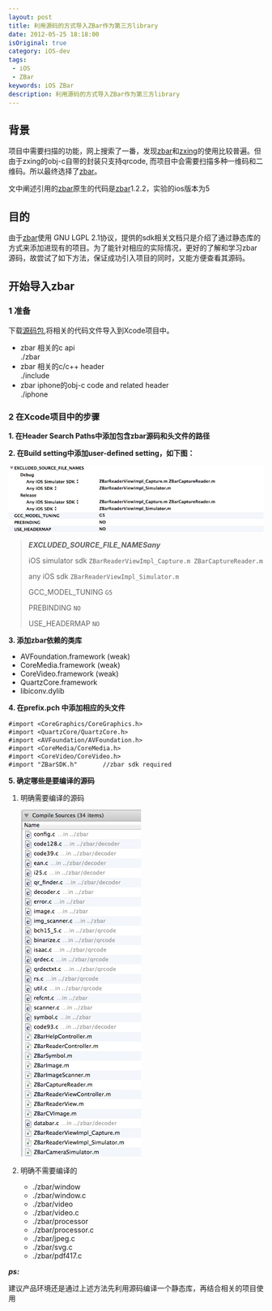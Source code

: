 ```yaml
---
layout: post
title: 利用源码的方式导入ZBar作为第三方library
date: 2012-05-25 18:18:00
isOriginal: true
category: iOS-dev
tags:
 - iOS
 - ZBar
keywords: iOS ZBar
description: 利用源码的方式导入ZBar作为第三方library
---
```



## 背景 ##

项目中需要扫描的功能，网上搜索了一番，发现[zbar][]和[zxing](http://code.google.com/p/zxing/)的使用比较普遍。但由于zxing的obj-c自带的封装只支持qrcode, 而项目中会需要扫描多种一维码和二维码。所以最终选择了[zbar][]。

文中阐述引用的[zbar][]原生的代码是[zbar]1.2.2，实验的ios版本为5

## 目的 ##

由于[zbar][]使用 GNU LGPL 2.1协议，提供的sdk相关文档只是介绍了通过静态库的方式来添加进现有的项目。为了能针对相应的实际情况，更好的了解和学习zbar源码，故尝试了如下方法，保证成功引入项目的同时，又能方便查看其源码。

## 开始导入zbar ##

### 1 准备 ###

下载[源码包](http://sourceforge.net/projects/zbar/files/zbar/0.10/zbar-0.10.tar.bz2/download),将相关的代码文件导入到Xcode项目中。

* zbar 相关的c api           
	./zbar
* zbar 相关的c/c++ header    
	./include
* zbar iphone的obj-c code and related header  
	./iphone

### 2 在Xcode项目中的步骤 ###

**1. 在Header Search Paths中添加包含zbar源码和头文件的路径**

**2. 在Build setting中添加user-defined setting，如下图：**

![alt user-defined-setting](/images/posts/import-zbar-source-code/2.2.jpeg "user-defined-setting")

>***EXCLUDED_SOURCE_FILE_NAMESany***
>
>iOS simulator sdk
>    `ZBarReaderViewImpl_Capture.m ZBarCaptureReader.m`
>
>any iOS sdk
>    `ZBarReaderViewImpl_Simulator.m`
>
>GCC_MODEL_TUNING `G5`
>
>PREBINDING `NO`
>
>USE_HEADERMAP `NO`


**3. 添加zbar依赖的类库**

   * AVFoundation.framework (weak)
   * CoreMedia.framework (weak)
   * CoreVideo.framework (weak)
   * QuartzCore.framework
   * libiconv.dylib

**4. 在prefix.pch 中添加相应的头文件**
```objc
#import <CoreGraphics/CoreGraphics.h>
#import <QuartzCore/QuartzCore.h>
#import <AVFoundation/AVFoundation.h>
#import <CoreMedia/CoreMedia.h>
#import <CoreVideo/CoreVideo.h>
#import "ZBarSDK.h"       //zbar sdk required
```

**5. 确定哪些是要编译的源码**

1. 明确需要编译的源码

    ![alt required-compile](/images/posts/import-zbar-source-code/2.5.jpeg "required-compile")

2. 明确不需要编译的

	* ./zbar/window 
	* ./zbar/window.c
	* ./zbar/video
	* ./zbar/video.c
	* ./zbar/processor
	* ./zbar/processor.c
	* ./zbar/jpeg.c
	* ./zbar/svg.c
	* ./zbar/pdf417.c

***ps:***

建议产品环境还是通过上述方法先利用源码编译一个静态库，再结合相关的项目使用

[zbar]: http://zbar.sourceforge.net "zbar"
